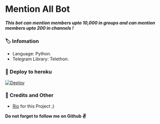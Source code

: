 # Mention All Bot
_**This bot can mention members upto 10,000 in groups and can mention members upto 200 in channels !**_

### 🏷 Infomation
- Language: Python.
- Telegram Library: Telethon.

### 🚀 Deploy to heroku
[![Deploy](https://www.herokucdn.com/deploy/button.svg)](https://heroku.com/deploy?template=https://github.com/dreambotsProduction/mennumention)

### 🎯 Credits and Other
- [Rio](https://github.com/RioProjectX) for this Project ;)

**Do not forget to follow me on Github ✌️**
